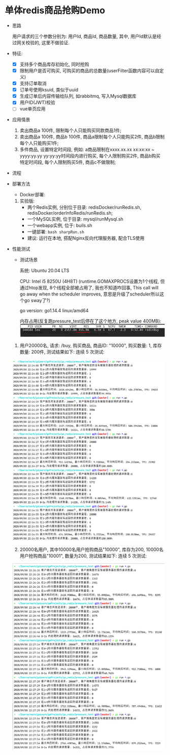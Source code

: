 # 单体redis商品抢购Demo

- 思路

    用户请求的三个参数分别为: 用户Id, 商品Id, 商品数量, 其中, 用户Id默认是经过网关校验的, 这里不做验证.
    
- 特征:

    - [x] 支持多个商品库存初始化, 同时抢购
    - [x] 限制用户是否可购买, 可购买的商品的总数量(userFilter函数内容可以自定义)
    - [x] 支持订单取消
    - [x] 订单号使用ksuid, 类似于uuid
    - [x] 生成订单后内容传输给队列, 如rabbitmq, 写入Mysql数据库
    - [x] 用户ID(JWT)校验
    - [ ] vue单页应用 

- 应用情景

    1. 卖出商品a 100件, 限制每个人只能购买同款商品1件;
    2. 卖出商品a 100件, 商品b 100件, 商品a限制每个人只能购买2件, 商品b限制每个人只能购买1件;
    3. 多件商品, 设置特定时间段, 例如: a商品限制在xxxx.xx.xx xx:xx:xx ~ yyyy:yy.yy yy:yy:yy时间段内进行购买,
    每个人限制购买2件, 商品b购买特定时间段, 每个人限制购买5件, 商品c不做限制;
    
    
- 流程
    

- 部署方法
    - Docker部署:
    1. 实验版:
        - 两个Redis实例, 分别位于目录: redisDocker/runRedis.sh, redisDocker/orderInfoRedis/runRedis.sh;
        - 一个MySQL实例, 位于目录: mysql/runMysql.sh
        - 一个webapp实例, 位于: buils.sh
        - 一键部署: `bash sharpRun.sh`
        - 建议: 运行在本地, 搭配Nginx反向代理服务器, 配合TLS使用

- 性能测试

    - 测试场景
    
        系统: Ubuntu 20.04 LTS
    
        CPU: Intel i5 8250U (4H8T) (runtime.GOMAXPROCS设置为1个线程, 但通过htop发现, 8个线程全部被占用了, 我也不知道咋回事,  This call will go away when the scheduler improves, 意思是升级了scheduler所以这个go sway了?)
    
        go version: go1.14.4 linux/amd64
        
        内存占用(反复跑pressure_test后停在了这个地方, peak value 400MB):
    ![pressure_test_memory](pressure_test/img/pressure.png)
    1. 用户20000名, 请求: /buy, 购买商品, 商品ID: "10000", 购买数量: 1, 库存数量: 200件, 测试结果如下:
    连续 5 次测试:
    
    ![1.1](pressure_test/img/1.1.png)
    
    2. 20000名用户, 其中10000名用户抢购商品"10000", 库存为200, 10000名用户抢购商品"10001", 数量为200, 测试结果如下:
    连续 5 次测试:
    
    ![2.1](pressure_test/img/2.1.png)